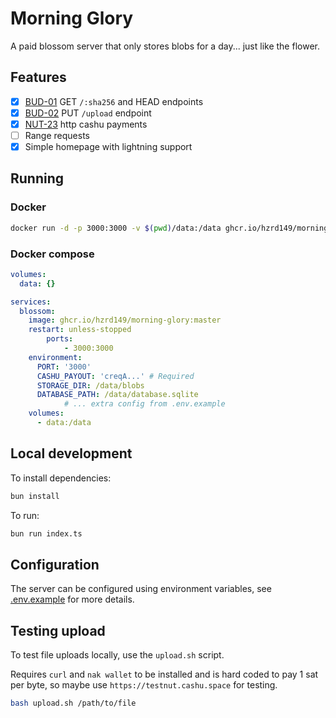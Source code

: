 # Morning Glory

A paid blossom server that only stores blobs for a day... just like the flower.

## Features

- [x] [BUD-01](https://github.com/hzrd149/blossom/blob/master/buds/01.md) GET `/:sha256` and HEAD endpoints
- [x] [BUD-02](https://github.com/hzrd149/blossom/blob/master/buds/02.md) PUT `/upload` endpoint
- [x] [NUT-23](https://github.com/cashubtc/nuts/pull/239) http cashu payments
- [ ] Range requests
- [x] Simple homepage with lightning support

## Running

### Docker

```bash
docker run -d -p 3000:3000 -v $(pwd)/data:/data ghcr.io/hzrd149/morning-glory:master
```

### Docker compose


```yaml
volumes:
  data: {}

services:
  blossom:
    image: ghcr.io/hzrd149/morning-glory:master
    restart: unless-stopped
		ports:
			- 3000:3000
    environment:
      PORT: '3000'
      CASHU_PAYOUT: 'creqA...' # Required
      STORAGE_DIR: /data/blobs
      DATABASE_PATH: /data/database.sqlite
			# ... extra config from .env.example
    volumes:
      - data:/data
```

## Local development

To install dependencies:

```bash
bun install
```

To run:

```bash
bun run index.ts
```

## Configuration

The server can be configured using environment variables, see [.env.example](.env.example) for more details.

## Testing upload

To test file uploads locally, use the `upload.sh` script.

Requires `curl` and `nak wallet` to be installed and is hard coded to pay 1 sat per byte, so maybe use `https://testnut.cashu.space` for testing.

```bash
bash upload.sh /path/to/file
```
